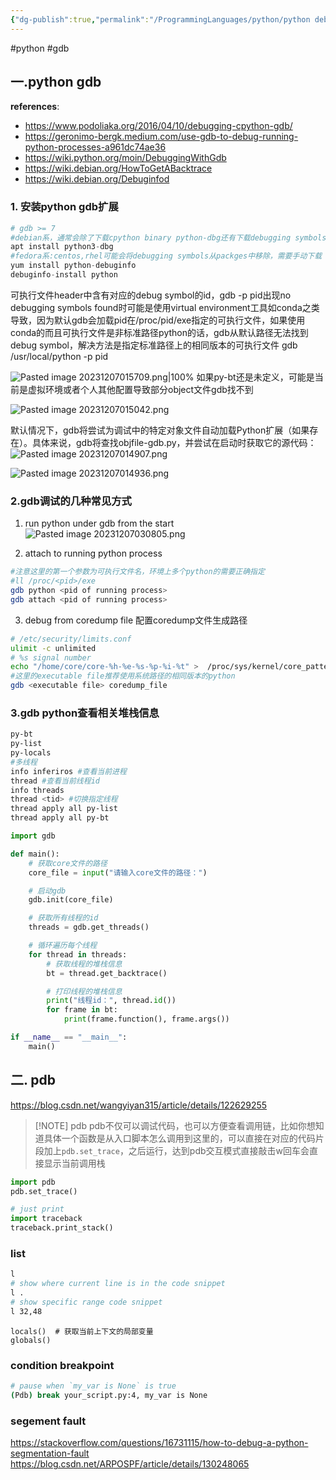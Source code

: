 ```yaml
---
{"dg-publish":true,"permalink":"/ProgrammingLanguages/python/python debug指南/","noteIcon":"3"}
---
```


#python #gdb

## 一.python gdb

**references**:
- https://www.podoliaka.org/2016/04/10/debugging-cpython-gdb/
- https://geronimo-bergk.medium.com/use-gdb-to-debug-running-python-processes-a961dc74ae36
- https://wiki.python.org/moin/DebuggingWithGdb
- https://wiki.debian.org/HowToGetABacktrace
- https://wiki.debian.org/Debuginfod
### 1. 安装python gdb扩展

```python
# gdb >= 7
#debian系，通常会除了下载cpython binary python-dbg还有下载debugging symbols
apt install python3-dbg
#fedora系:centos,rhel可能会将debugging symbols从packges中移除，需要手动下载
yum install python-debuginfo
debuginfo-install python


```
可执行文件header中含有对应的debug symbol的id，gdb -p pid出现no debugging symbols found时可能是使用virtual environment工具如conda之类导致，因为默认gdb会加载pid在/proc/pid/exe指定的可执行文件，如果使用conda的而且可执行文件是非标准路径python的话，gdb从默认路径无法找到debug symbol，解决方法是指定标准路径上的相同版本的可执行文件
gdb /usr/local/python -p pid

![Pasted image 20231207015709.png|100%](/img/user/pics/Pasted%20image%2020231207015709.png)
如果py-bt还是未定义，可能是当前是虚拟环境或者个人其他配置导致部分object文件gdb找不到

![Pasted image 20231207015042.png](/img/user/pics/Pasted%20image%2020231207015042.png)

默认情况下，gdb将尝试为调试中的特定对象文件自动加载Python扩展（如果存在）。具体来说，gdb将查找objfile-gdb.py，并尝试在启动时获取它的源代码：
![Pasted image 20231207014907.png](/img/user/pics/Pasted%20image%2020231207014907.png)

![Pasted image 20231207014936.png](/img/user/pics/Pasted%20image%2020231207014936.png)





### 2.gdb调试的几种常见方式
1. run python under gdb from the start
![Pasted image 20231207030805.png](/img/user/pics/Pasted%20image%2020231207030805.png)

2. attach to running python process

```bash
#注意这里的第一个参数为可执行文件名，环境上多个python的需要正确指定
#ll /proc/<pid>/exe
gdb python <pid of running process>
gdb attach <pid of running process>

```

 3. debug from coredump file
 配置coredump文件生成路径

```bash
# /etc/security/limits.conf
ulimit -c unlimited
# %s signal number
echo "/home/core/core-%h-%e-%s-%p-%i-%t" >  /proc/sys/kernel/core_pattern
#这里的executable file推荐使用系统路径的相同版本的python
gdb <executable file> coredump_file

```

### 3.gdb python查看相关堆栈信息

```bash
py-bt
py-list
py-locals
#多线程
info inferiros #查看当前进程
thread #查看当前线程id
info threads
thread <tid> #切换指定线程
thread apply all py-list
thread apply all py-bt

```


```python
import gdb

def main():
    # 获取core文件的路径
    core_file = input("请输入core文件的路径：")

    # 启动gdb
    gdb.init(core_file)

    # 获取所有线程的id
    threads = gdb.get_threads()

    # 循环遍历每个线程
    for thread in threads:
        # 获取线程的堆栈信息
        bt = thread.get_backtrace()

        # 打印线程的堆栈信息
        print("线程id：", thread.id())
        for frame in bt:
            print(frame.function(), frame.args())

if __name__ == "__main__":
    main()


```


## 二. pdb

https://blog.csdn.net/wangyiyan315/article/details/122629255

> [!NOTE] pdb
> pdb不仅可以调试代码，也可以方便查看调用链，比如你想知道具体一个函数是从入口脚本怎么调用到这里的，可以直接在对应的代码片段加上`pdb.set_trace`，之后运行，达到pdb交互模式直接敲击w回车会直接显示当前调用栈


```py
import pdb
pdb.set_trace()

# just print
import traceback
traceback.print_stack()

```

### list

```sh
l
# show where current line is in the code snippet
l .
# show specific range code snippet
l 32,48

```



```
locals()  # 获取当前上下文的局部变量
globals()

```

### condition breakpoint

```sh
# pause when `my_var is None` is true
(Pdb) break your_script.py:4, my_var is None
```

### segement fault

https://stackoverflow.com/questions/16731115/how-to-debug-a-python-segmentation-fault
https://blog.csdn.net/ARPOSPF/article/details/130248065